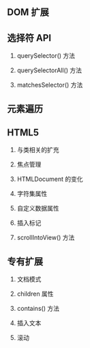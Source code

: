 ## DOM 扩展

## 选择符 API

1. querySelector() 方法

2. querySelectorAll() 方法

3. matchesSelector() 方法

## 元素遍历

## HTML5

1. 与类相关的扩充

2. 焦点管理

3. HTMLDocument 的变化

4. 字符集属性

5. 自定义数据属性

6. 插入标记

7. scrollIntoView() 方法

## 专有扩展

1. 文档模式

2. children 属性

3. contains() 方法

4. 插入文本

5. 滚动